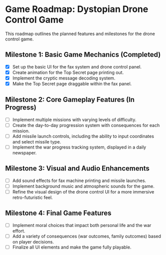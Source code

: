 # Game Roadmap: Dystopian Drone Control Game

This roadmap outlines the planned features and milestones for the drone control game.

## Milestone 1: Basic Game Mechanics (Completed)
- [x] Set up the basic UI for the fax system and drone control panel.
- [x] Create animation for the Top Secret page printing out.
- [x] Implement the cryptic message decoding system.
- [x] Make the Top Secret page draggable within the fax panel.

## Milestone 2: Core Gameplay Features (In Progress)
- [ ] Implement multiple missions with varying levels of difficulty.
- [ ] Create the day-to-day progression system with consequences for each mission.
- [ ] Add missile launch controls, including the ability to input coordinates and select missile type.
- [ ] Implement the war progress tracking system, displayed in a daily newspaper.

## Milestone 3: Visual and Audio Enhancements
- [ ] Add sound effects for fax machine printing and missile launches.
- [ ] Implement background music and atmospheric sounds for the game.
- [ ] Refine the visual design of the drone control UI for a more immersive retro-futuristic feel.

## Milestone 4: Final Game Features
- [ ] Implement moral choices that impact both personal life and the war effort.
- [ ] Add a variety of consequences (war outcomes, family outcomes) based on player decisions.
- [ ] Finalize all UI elements and make the game fully playable.
